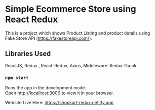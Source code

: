 # Simple Ecommerce Store using React Redux  

This is a project which shows Product Listing and product details using Fake Store API (https://fakestoreapi.com/).

## Libraries Used

ReactJS, Redux , React-Redux, Axios,
Middleware: Redux Thunk

### `npm start`

Runs the app in the development mode.\
Open [http://localhost:3000](http://localhost:3000) to view it in your browser.

Website Live Here: https://shopkart-redux.netlify.app

